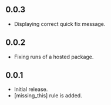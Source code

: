 ## 0.0.3

- Displaying correct quick fix message.

## 0.0.2

- Fixing runs of a hosted package.

## 0.0.1

- Initial release.
- [missing_this] rule is added.
